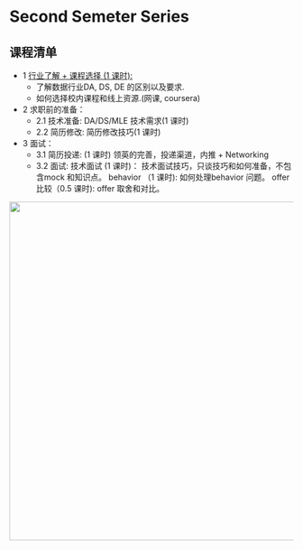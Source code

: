 # Second Semeter Series

## 课程清单
- 1 [行业了解 + 课程选择 (1 课时): ](https://github.com/Hexgram/tutorials/tree/master/2nd_semester/Course1)
  - 了解数据行业DA, DS, DE 的区别以及要求.
  - 如何选择校内课程和线上资源.(网课, coursera)
- 2 求职前的准备：
  - 2.1 技术准备: DA/DS/MLE 技术需求(1 课时)
  - 2.2 简历修改: 简历修改技巧(1 课时)
- 3 面试：
  - 3.1 简历投递: (1 课时) 
      领英的完善，投递渠道，内推 + Networking 
  - 3.2 面试: 
    技术面试 (1 课时)： 技术面试技巧，只谈技巧和如何准备，不包含mock 和知识点。
    behavior （1 课时): 如何处理behavior 问题。
    offer 比较（0.5 课时): offer 取舍和对比。
<img src="https://github.com/Hexgram/tutorials/blob/master/2nd_semester/IMGS/第二学期重点.png"  width="800" height="600">



  
